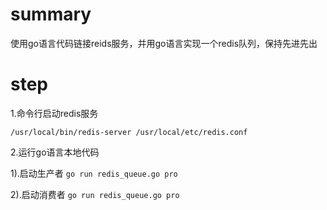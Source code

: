 # summary
使用go语言代码链接reids服务，并用go语言实现一个redis队列，保持先进先出

# step
1.命令行启动redis服务

`/usr/local/bin/redis-server /usr/local/etc/redis.conf`

2.运行go语言本地代码

1).启动生产者 `go run redis_queue.go pro`

2).启动消费者 `go run redis_queue.go pro`
